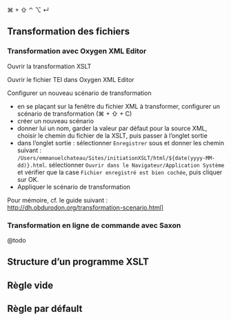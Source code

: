 ⌘ + ⇧ ⌃ ⌥ ↵

## Transformation des fichiers

### Transformation avec Oxygen XML Editor

Ouvrir la transformation XSLT

Ouvrir le fichier TEI dans Oxygen XML Editor

Configurer un nouveau scénario de transformation

- en se plaçant sur la fenêtre du fichier XML à transformer, configurer un scénario de transformation (⌘ + ⇧ + C)
- créer un nouveau scénario
- donner lui un nom, garder la valeur par défaut pour la source XML, choisir le chemin du fichier de la XSLT, puis passer à l’onglet sortie
- dans l’onglet sortie : sélectionner `Enregistrer` sous et donner les chemin suivant : `/Users/emmanuelchateau/Sites/initiationXSLT/html/${date(yyyy-MM-dd)}.html`. sélectionner `Ouvrir dans le Navigateur/Application Système` et vérifier que la case `Fichier enregistré est bien cochée`, puis cliquer sur OK.
- Appliquer le scénario de transformation

Pour mémoire, cf. le guide suivant : http://dh.obdurodon.org/transformation-scenario.html]

### Transformation en ligne de commande avec Saxon

@todo

## Structure d’un programme XSLT

## Règle vide

## Règle par défault

